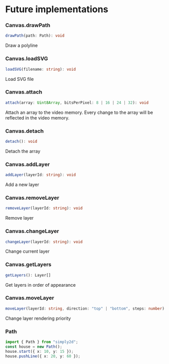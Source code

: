 # Future implementations

### Canvas.drawPath
```ts
drawPath(path: Path): void
```
Draw a polyline

### Canvas.loadSVG
```ts
loadSVG(filename: string): void
```
Load SVG file

### Canvas.attach
```ts
attach(array: Uint8Array, bitsPerPixel: 8 | 16 | 24 | 32): void
```
Attach an array to the video memory. Every change to the array will be reflected in the video memory.

### Canvas.detach
```ts
detach(): void
```
Detach the array

### Canvas.addLayer
```ts
addLayer(layerId: string): void
```
Add a new layer

### Canvas.removeLayer
```ts
removeLayer(layerId: string): void
```
Remove layer

### Canvas.changeLayer
```ts
changeLayer(layerId: string): void
```
Change current layer

### Canvas.getLayers
```ts
getLayers(): Layer[]
```
Get layers in order of appearance

### Canvas.moveLayer
```ts
moveLayer(layerId: string, direction: "top" | "bottom", steps: number): void
```
Change layer rendering priority

### Path
```ts
import { Path } from "simply2d";
const house = new Path();
house.start({ x: 10, y: 15 });
house.pushLine({ x: 20, y: 60 });
```

